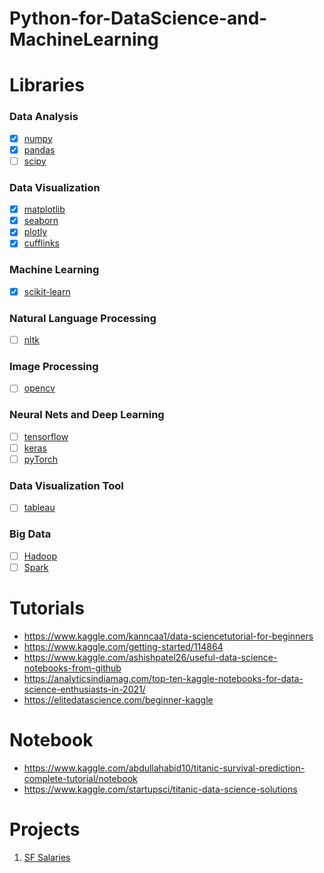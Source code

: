 # Python-for-DataScience-and-MachineLearning

# Libraries
### Data Analysis
- [x] [numpy](https://numpy.org/)
- [x] [pandas](https://pandas.pydata.org/)
- [ ] [scipy](https://www.scipy.org/)
### Data Visualization
- [x] [matplotlib](https://matplotlib.org/)
- [x] [seaborn](https://seaborn.pydata.org/)
- [x] [plotly](https://plotly.com/python/getting-started/#:~:text=The%20plotly%20Python%20library%20is,3%2Ddimensional%20use%2Dcases.)
- [x] [cufflinks](https://github.com/santosjorge/cufflinks)
### Machine Learning
- [x] [scikit-learn](https://scikit-learn.org/stable/)
### Natural Language Processing
- [ ] [nltk](https://www.nltk.org/)
### Image Processing
- [ ] [opencv](https://opencv.org/)
### Neural Nets and Deep Learning
- [ ] [tensorflow](https://www.tensorflow.org/)
- [ ] [keras](https://keras.io/)
- [ ] [pyTorch](https://pytorch.org/)
### Data Visualization Tool
- [ ] [tableau](https://www.tableau.com/)
### Big Data
- [ ] [Hadoop](https://hadoop.apache.org/)
- [ ] [Spark](https://spark.apache.org/)

# Tutorials
- https://www.kaggle.com/kanncaa1/data-sciencetutorial-for-beginners
- https://www.kaggle.com/getting-started/114864
- https://www.kaggle.com/ashishpatel26/useful-data-science-notebooks-from-github
- https://analyticsindiamag.com/top-ten-kaggle-notebooks-for-data-science-enthusiasts-in-2021/
- https://elitedatascience.com/beginner-kaggle

# Notebook
- https://www.kaggle.com/abdullahabid10/titanic-survival-prediction-complete-tutorial/notebook
- https://www.kaggle.com/startupsci/titanic-data-science-solutions

# Projects
1. [SF Salaries](https://www.kaggle.com/kaggle/sf-salaries)
